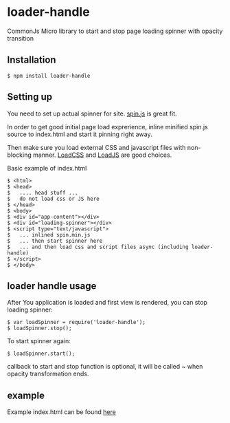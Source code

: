 # loader-handle

CommonJs Micro library to start and stop page loading spinner with opacity transition

## Installation

    $ npm install loader-handle

## Setting up

You need to set up actual spinner for site. [spin.js](https://github.com/fgnass/spin.js/ ) is  great fit.

In order to get good initial page load exprerience, inline minified spin.js source to index.html and start it pinning right away.

Then make sure you load external CSS and javascript files with non-blocking manner. [LoadCSS](https://github.com/filamentgroup/loadCSSLoadCSS) and [LoadJS](https://github.com/filamentgroup/loadJS) are good choices.

Basic example of index.html

    $ <html>
    $ <head>
    $   .... head stuff ...
    $   do not load css or JS here
    $ </head>
    $ <body>
    $ <div id="app-content"></div>
    $ <div id="loading-spinner"></div>
    $ <script type="text/javascript">
    $   ... inlined spin.min.js
    $   ... then start spinner here
    $   ... and then load css and script files async (including loader-handle)
    $ </script>
    $ </body>

## loader handle usage

After You application is loaded and first view is rendered, you can stop loading spinner:

    $ var loadSpinner = require('loader-handle');
    $ loadSpinner.stop();

To start spinner again:

    $ loadSpinner.start();

callback to start and stop function is optional, it will be called ~ when opacity transformation ends.

## example

Example index.html can be found [here](https://github.com/paharju/loader-handle/tree/master/src/examples/)


